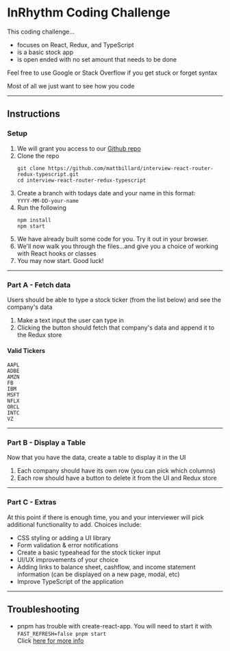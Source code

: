 # InRhythm Coding Challenge
This coding challenge...
- focuses on React, Redux, and TypeScript
- is a basic stock app
- is open ended with no set amount that needs to be done

Feel free to use Google or Stack Overflow if you get stuck or forget syntax

Most of all we just want to see how you code

---
## Instructions

### Setup
1. We will grant you access to our [Github repo](https://github.com/mattbillard/interview-react-router-redux-typescript)
1. Clone the repo
    ```
    git clone https://github.com/mattbillard/interview-react-router-redux-typescript.git
    cd interview-react-router-redux-typescript
    ```
1. Create a branch with todays date and your name in this format:  
    `YYYY-MM-DD-your-name`
1. Run the following 
    ```
    npm install
    npm start
    ```
1. We have already built some code for you. Try it out in your browser.
1. We'll now walk you through the files...and give you a choice of working with React hooks or classes
1. You may now start. Good luck!

---

### Part A - Fetch data
Users should be able to type a stock ticker (from the list below) and see the company's data

1. Make a text input the user can type in
1. Clicking the button should fetch that company's data and append it to the Redux store

#### Valid Tickers
```
AAPL
ADBE
AMZN
FB
IBM
MSFT
NFLX
ORCL
INTC
VZ
```

---

### Part B - Display a Table

Now that you have the data, create a table to display it in the UI
1. Each company should have its own row (you can pick which columns)
1. Each row should have a button to delete it from the UI and Redux store

---

### Part C - Extras

At this point if there is enough time, you and your interviewer will pick additional functionality to add.  Choices include:
* CSS styling or adding a UI library
* Form validation & error notifications
* Create a basic typeahead for the stock ticker input
* UI/UX improvements of your choice
* Adding links to balance sheet, cashflow, and income statement information (can be displayed on a new page, modal, etc)
* Improve TypeScript of the application

---

## Troubleshooting
- pnpm has trouble with create-react-app. You will need to start it with  
  `FAST_REFRESH=false pnpm start`  
  Click [here for more info](https://github.com/pnpm/pnpm/issues/2957)